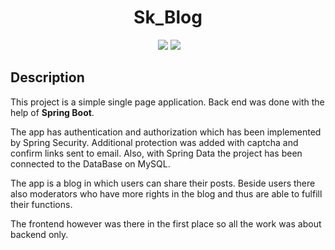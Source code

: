 <h1 align="center">Sk_Blog</h1> 

<p align="center">

<img src="">

<img src="https://img.shields.io/badge/made%20by-SchlechtGut-red">

<img src="https://img.shields.io/badge/Java-95.8%25-green">

</p>

## Description

This project is a simple single page application. Back end was done with the help of **Spring Boot**. 

The app has authentication and authorization which has been implemented by Spring Security. Additional protection was added with captcha and confirm links sent to email.
Also, with Spring Data the project has been connected to the DataBase on MySQL. 

The app is a blog in which users can share their posts. Beside users there also moderators who have more rights in the blog and thus are able to fulfill their functions.

The frontend however was there in the first place so all the work was about backend only.







